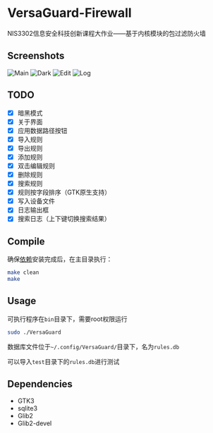 # VersaGuard-Firewall

NIS3302信息安全科技创新课程大作业——基于内核模块的包过滤防火墙

## Screenshots

![Main](https://s2.loli.net/2023/07/19/CmelOrijaG2VyXR.png)
![Dark](https://s2.loli.net/2023/07/19/fqri2BFJjZIgxEd.png)
![Edit](https://s2.loli.net/2023/07/19/vpwh6sGr3ZXfP9K.png)
![Log](https://s2.loli.net/2023/07/19/EoGRg1kawZY3Aen.png)

## TODO

- [x] 暗黑模式
- [x] 关于界面 
- [x] 应用数据路径按钮
- [x] 导入规则
- [x] 导出规则
- [x] 添加规则
- [x] 双击编辑规则
- [x] 删除规则
- [x] 搜索规则
- [x] 规则按字段排序（GTK原生支持）
- [x] 写入设备文件
- [x] 日志输出框
- [x] 搜索日志（上下键切换搜索结果）

## Compile

确保[依赖](#Dependencies)安装完成后，在主目录执行：

```bash
make clean
make
```

## Usage

可执行程序在`bin`目录下，需要root权限运行

```bash
sudo ./VersaGuard
```

数据库文件位于`~/.config/VersaGuard/`目录下，名为`rules.db`

可以导入`test`目录下的`rules.db`进行测试

## Dependencies

+ GTK3
+ sqlite3
+ Glib2
+ Glib2-devel
